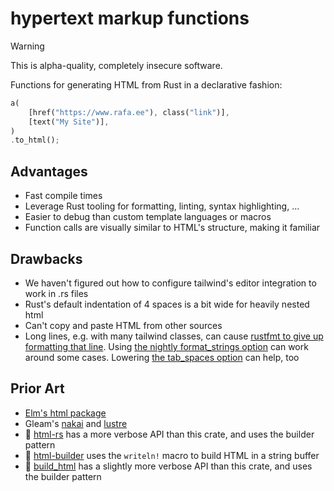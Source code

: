 # hypertext markup functions

> [!WARNING]
This is alpha-quality, completely insecure software.

Functions for generating HTML from Rust in a declarative fashion:

```rust
a(
    [href("https://www.rafa.ee"), class("link")],
    [text("My Site")],
)
.to_html();
```

## Advantages

- Fast compile times
- Leverage Rust tooling for formatting, linting, syntax highlighting, ...
- Easier to debug than custom template languages or macros
- Function calls are visually similar to HTML's structure, making it familiar

## Drawbacks

- We haven't figured out how to configure tailwind's editor integration to work in .rs files
- Rust's default indentation of 4 spaces is a bit wide for heavily nested html
- Can't copy and paste HTML from other sources
- Long lines, e.g. with many tailwind classes, can cause [rustfmt to give up formatting that line](https://github.com/rust-lang/rustfmt/issues/3863). Using [the nightly format_strings option](https://rust-lang.github.io/rustfmt/?version=v1.6.0&search=#format_strings) can work around some cases. Lowering [the tab_spaces option](https://rust-lang.github.io/rustfmt/?version=v1.6.0&search=#tab_spaces) can help, too

## Prior Art

- [Elm's html package](https://github.com/elm/html)
- Gleam's [nakai](https://github.com/nakaixo/nakai) and [lustre](https://github.com/lustre-labs/lustre)
- 🦀 [html-rs](https://github.com/ancos2505/html-rs) has a more verbose API than this crate, and uses the builder pattern
- 🦀 [html-builder](https://github.com/asayers/html-builder) uses the `writeln!` macro to build HTML in a string buffer
- 🦀 [build_html](https://github.com/skubalj/build_html) has a slightly more verbose API than this crate, and uses the builder pattern
